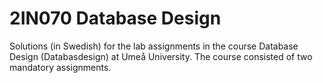 # 2IN070 Database Design

Solutions (in Swedish) for the lab assignments in the course Database Design (Databasdesign) at Umeå University. The course consisted of two mandatory assignments.
